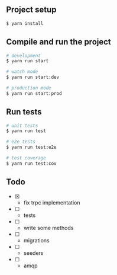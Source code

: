 ## Project setup

```bash
$ yarn install
```

## Compile and run the project

```bash
# development
$ yarn run start

# watch mode
$ yarn run start:dev

# production mode
$ yarn run start:prod
```

## Run tests

```bash
# unit tests
$ yarn run test

# e2e tests
$ yarn run test:e2e

# test coverage
$ yarn run test:cov
```

## Todo

- [x] - fix trpc implementation
- [ ] - tests
- [ ] - write some methods
- [ ] - migrations
- [ ] - seeders
- [ ] - amqp
